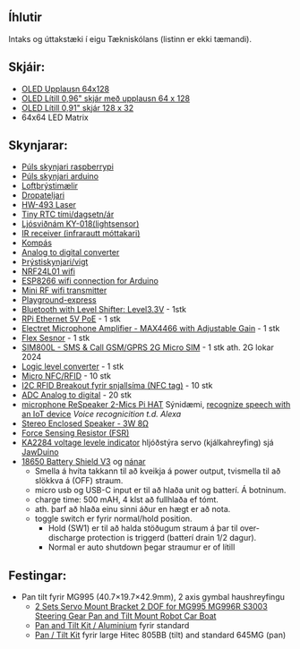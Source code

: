 ## Íhlutir 
Intaks og úttakstæki í eigu Tækniskólans (listinn er ekki tæmandi).
 
## Skjáir:
- [OLED Upplausn 64x128](https://www.diymore.cc/products/2-42-inch-12864-oled-display-module-iic-i2c-spi-serial-for-arduino-c51-stm32-green-white-blue-yellow)
- [OLED Lítill 0,96" skjár með upplausn 64 x 128](https://randomnerdtutorials.com/guide-for-oled-display-with-arduino/)
- [OLED Lítill 0,91" skjár 128 x 32](https://www.diymore.cc/collections/led-display-module/products/diymore-0-91-inch-iic-i2c-oled-lcd-12832-128x32-display-diy-module-ssd1306-driver-ic-dc-3-3v-5v-stm32-for-arduino-pic)
- 64x64 LED Matrix
  
## Skynjarar:
- [Púls skynjari raspberrypi](https://github.com/WorldFamousElectronics/Raspberry_Pi/blob/master/PulseSensor_Processing_Pi/PulseSensor_Processing_Pi.md)
- [Púls skynjari arduino](https://www.instructables.com/Pulse-Sensor-With-Arduino-Tutorial/)
- [Loftþrýstimælir](https://lastminuteengineers.com/bmp180-arduino-tutorial/)
- [Dropateljari](https://lastminuteengineers.com/rain-sensor-arduino-tutorial/)
- [HW-493 Laser](https://makerselectronics.com/product/laser-module-board-hw-493)
- [Tiny RTC tími/dagsetn/ár](https://www.elecrow.com/wiki/index.php?title=Tiny_RTC)
- [Ljósviðnám  KY-018(lightsensor)](https://arduinomodules.info/ky-018-photoresistor-module/#:~:text=The%20KY%2D018%20Photoresistor%20module,like%20Arduino%2C%20ESP32%20and%20others.)
- [IR receiver (infrarautt móttakari)](https://wiki.keyestudio.com/Ks0026_keyestudio_Digital_IR_Receiver_Module)
- [Kompás](https://electropeak.com/learn/interfacing-gy-271-hmc5883l-compass-magnetometr-with-arduino/)
- [Analog to digital converter](https://electropeak.com/learn/interfacing-ads1015-12-bit-adc-with-arduino/)
- [Þrýstiskynjari/vigt](https://randomnerdtutorials.com/arduino-load-cell-hx711/)
- [NRF24L01 wifi](https://howtomechatronics.com/tutorials/arduino/arduino-wireless-communication-nrf24l01-tutorial/)
- [ESP8266 wifi connection for Arduino](https://create.arduino.cc/projecthub/Niv_the_anonymous/esp8266-beginner-tutorial-project-6414c8)
- [Mini RF wifi transmitter](https://www.buildcircuit.com/how-to-use-rf-module-with-arduino/)
- [Playground-express](https://learn.adafruit.com/adafruit-circuit-playground-express)
- [Bluetooth with Level Shifter: Level3.3V](https://mbedgeek.blogspot.com/2018/11/arduino-bluetooth-control-with-level.html) -  1stk
- [RPi Ethernet 5V PoE](https://www.adafruit.com/product/3848) - 1 stk
- [Electret Microphone Amplifier - MAX4466 with Adjustable Gain](https://www.adafruit.com/product/1063) - 1 stk
- [Flex Sesnor](https://www.sparkfun.com/products/10264) - 1 stk
- [SIM800L - SMS & Call GSM/GPRS 2G Micro SIM](https://lastminuteengineers.com/sim800l-gsm-module-arduino-tutorial/) - 1 stk ath. 2G lokar 2024
- [Logic level converter](https://learn.sparkfun.com/tutorials/retired---using-the-logic-level-converter) - 1 stk 
- [Micro NFC/RFID](https://www.adafruit.com/product/2800) - 10 stk
- [I2C RFID Breakout fyrir snjallsíma (NFC tag)](https://www.adafruit.com/product/4701) - 10 stk
- [ADC Analog to digital]() - 20 stk
- [microphone ReSpeaker 2-Mics Pi HAT](https://www.seeedstudio.com/ReSpeaker-2-Mics-Pi-HAT.html) Sýnidæmi, [recognize speech with an IoT device](https://github.com/microsoft/IoT-For-Beginners/blob/main/6-consumer/lessons/1-speech-recognition/README.md) _Voice recognicition t.d. Alexa_
- [Stereo Enclosed Speaker - 3W 8Ω](https://thepihut.com/products/stereo-enclosed-speaker-set-3w-4-ohm) 
- [Force Sensing Resistor (FSR)](https://lastminuteengineers.com/fsr-arduino-tutorial/?utm_content=cmp-true)
- [KA2284 voltage levele indicator](https://protosupplies.com/product/ka2284-voltage-level-indicator-module/) hljóðstýra servo (kjálkahreyfing) sjá [JawDuino](http://buttonbanger.com/?page_id=137) 
- [18650 Battery Shield V3](https://www.youtube.com/watch?v=m7LqbMuVaj4) og [nánar](https://www.electroschematics.com/battery-shield/)
   - Smella á hvíta takkann til að kveikja á power output, tvismella til að slökkva á (OFF) straum.
   - micro usb og USB-C input er til að hlaða unit og batterí. Á botninum.
   - charge time:  500 mAH,  4 klst að fullhlaða ef tómt.
   - ath. þarf að hlaða einu sinni áður en hægt er að nota.
   - toggle switch er fyrir normal/hold position.
      - Hold (SW1) er til að halda stöðugum straum á þar til over-discharge protection is triggerd (batterí drain 1/2 dagur).
      - Normal er auto shutdown þegar straumur er of lítill

## Festingar:
- Pan tilt fyrir MG995 (40.7×19.7×42.9mm), 2 axis gymbal haushreyfingu
     - [2 Sets Servo Mount Bracket 2 DOF for MG995 MG996R S3003 Steering Gear Pan and Tilt Mount Robot Car Boat](https://www.amazon.com/Servo-Mount-Bracket-MG996R-Steering/dp/B07PQ12TXS/ref=sr_1_1?crid=2NJH4L2SEQX3W&keywords=2+Sets+Servo+Mount+Bracket+2+DOF+for+MG995+MG996R+S3003+Steering+Gear+Pan+and+Tilt+Mount+Robot+Car+Boat&qid=1645486375&sprefix=2+sets+servo+mount+bracket+2+dof+for+mg995+mg996r+s3003+steering+gear+pan+and+tilt+mount+robot+car+boat%2Caps%2C197&sr=8-1)
     - [Pan and Tilt Kit / Aluminium](https://www.robotshop.com/uk/lynxmotion-pan-and-tilt-kit-aluminium.html) fyrir standard
     - [Pan / Tilt Kit](https://www.robotshop.com/uk/lynxmotion-large-pan-tilt-no-servos-black.html?gclid=EAIaIQobChMI3YG_puyI9gIVAIxoCR05Mw-QEAQYBSABEgJPxfD_BwE) fyrir large Hitec 805BB (tilt) and standard 645MG (pan) 
